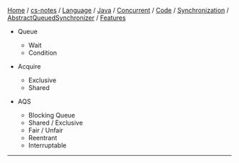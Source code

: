 [Home](https://mengxianbin.github.io) /
[cs-notes](https://mengxianbin.github.io/cs-notes/site) /
[Language](https://mengxianbin.github.io/cs-notes/site/Language) /
[Java](https://mengxianbin.github.io/cs-notes/site/Language/Java) /
[Concurrent](https://mengxianbin.github.io/cs-notes/site/Language/Java/Concurrent) /
[Code](https://mengxianbin.github.io/cs-notes/site/Language/Java/Concurrent/Code) /
[Synchronization](https://mengxianbin.github.io/cs-notes/site/Language/Java/Concurrent/Code/Synchronization) /
[AbstractQueuedSynchronizer](https://mengxianbin.github.io/cs-notes/site/Language/Java/Concurrent/Code/Synchronization/AbstractQueuedSynchronizer) /
[Features](https://mengxianbin.github.io/cs-notes/site/Language/Java/Concurrent/Code/Synchronization/AbstractQueuedSynchronizer/Features)

* Queue
    * Wait
    * Condition

* Acquire
    * Exclusive
    * Shared

* AQS
    * Blocking Queue
    * Shared / Exclusive
    * Fair / Unfair
    * Reentrant
    * Interruptable

---
